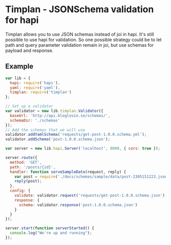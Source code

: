# Timplan - JSONSchema validation for hapi

Timplan allows you to use JSON schemas instead of joi in hapi. It's still possible to use hapi for validation. So one possible strategy could be to let path and query parameter validation remain in joi, but use schemas for payload and response.

## Example

```javascript
var lib = {
  hapi: require('hapi'),
  yaml: require('yaml'),
  timplan: require('timplan')
};

// Set up a validator
var validator = new lib.timplan.Validator({
  baseUrl: 'http://api.bloglovin.se/schemas/',
  schemaDir: './schemas'
});
// Add the schemas that we will use
validator.addYamlSchema('requests/get-post-1.0.0.schema.yml');
validator.addSchema('post-1.0.0.schema.json');

var server = new lib.hapi.Server('localhost', 8000, { cors: true });

server.route({
  method: 'GET',
  path: '/posts/{id}',
  handler: function serveSampleData(request, reply) {
    var post = require('./docs/schemas/sample/data/post-2305151223.json');
    reply(post);
  },
  config: {
    validate: validator.request('requests/get-post-1.0.0.schema.json'),
    response: {
      schema: validator.response('post-1.0.0.schema.json')
    }
  }
});

server.start(function serverStarted() {
  console.log("We're up and running");
});
```
